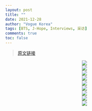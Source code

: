 ```yaml
---
layout: post
title: ""
date: 2021-12-28
author: "Vogue Korea"
tags: [BTS, J-Hope, Interviews, 采访]
comments: true
toc: false
---
```




> [原文链接](https://www.vogue.co.kr/2021/12/21/%ec%a0%9c%ec%9d%b4%ed%99%89%ec%9d%b4%eb%9d%bc%eb%8a%94-%ed%9d%ac%eb%a7%9d%ec%9d%98-%ec%84%b8%ea%b3%84/) 

<center>
  <img src="https://tva1.sinaimg.cn/large/008i3skNgy1gxuyd0twyrj30u011b412.jpg"> 
</center>

<center>
  <img src="https://tva1.sinaimg.cn/large/008i3skNgy1gxuycx553gj30u011b0xy.jpg"> 
</center>

<center>
  <img src="https://tva1.sinaimg.cn/large/008i3skNgy1gxuyczx3hyj30u011bwkh.jpg"> 
</center>

<center>
  <img src="https://tva1.sinaimg.cn/large/008i3skNgy1gxuycxkipxj30u011b12v.jpg"> 
</center>

<center>
  <img src="https://tva1.sinaimg.cn/large/008i3skNgy1gxuycw9gruj30u011bjyh.jpg"> 
</center>

<center>
  <img src="https://tva1.sinaimg.cn/large/008i3skNgy1gxuycyiha1j312w0o6417.jpg"> 
</center>

<center>
  <img src="https://tva1.sinaimg.cn/large/008i3skNgy1gxuyd0dt7lj30u011b42w.jpg"> 
</center>

<center>
  <img src="https://tva1.sinaimg.cn/large/008i3skNgy1gxuyczlypaj30u011bn1y.jpg"> 
</center>

<center>
  <img src="https://tva1.sinaimg.cn/large/008i3skNgy1gxuycy16bmj30u011b43o.jpg"> 
</center>


